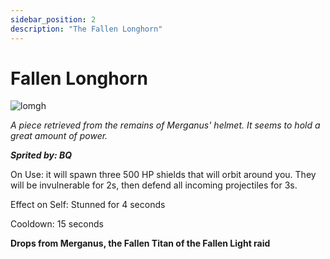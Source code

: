 ```yaml
---
sidebar_position: 2
description: "The Fallen Longhorn"
---
```


# Fallen Longhorn

![lomgh](https://vwiki.valorserver.com/api/item/picture/fallen%20longhorn)

<i>A piece retrieved from the remains of Merganus' helmet. It seems to hold a great amount of power.</i>

***Sprited by: BQ***

On Use: it will spawn three 500 HP shields that will orbit around you. They will be invulnerable for 2s, then defend all incoming projectiles for 3s.

Effect on Self: Stunned for 4 seconds

Cooldown: 15 seconds

**Drops from Merganus, the Fallen Titan of the Fallen Light raid**
